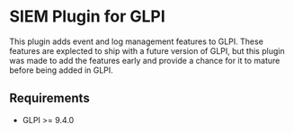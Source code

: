 # SIEM Plugin for GLPI
This plugin adds event and log management features to GLPI. These features are explected to ship with a future version of GLPI, but this plugin was made to add the features early and provide a chance for it to mature before being added in GLPI.

## Requirements
- GLPI >= 9.4.0